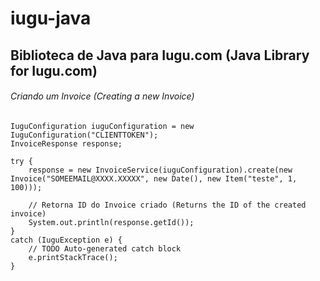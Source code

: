 # iugu-java
## Biblioteca de Java para Iugu.com (Java Library for Iugu.com)
###### Criando um Invoice (Creating a new Invoice)

```
IuguConfiguration iuguConfiguration = new IuguConfiguration("CLIENTTOKEN");
InvoiceResponse response;

try {
	response = new InvoiceService(iuguConfiguration).create(new Invoice("SOMEEMAIL@XXXX.XXXXX", new Date(), new Item("teste", 1, 100)));
	
	// Retorna ID do Invoice criado (Returns the ID of the created invoice)
	System.out.println(response.getId());
}
catch (IuguException e) {
	// TODO Auto-generated catch block
	e.printStackTrace();
}
```
